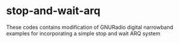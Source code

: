 stop-and-wait-arq
=================

These codes contains modification of GNURadio digital narrowband examples for incorporating a simple stop and wait ARQ system
